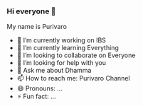 ### Hi everyone 👋

My name is Purivaro

- 🔭 I’m currently working on IBS
- 🌱 I’m currently learning Everything
- 👯 I’m looking to collaborate on Everyone
- 🤔 I’m looking for help with you
- 💬 Ask me about Dhamma
- 📫 How to reach me: Purivaro Channel
- 😄 Pronouns: ...
- ⚡ Fun fact: ...
